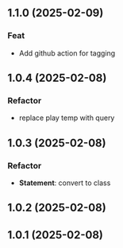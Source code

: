 ## 1.1.0 (2025-02-09)

### Feat

- Add github action for tagging

## 1.0.4 (2025-02-08)

### Refactor

- replace play temp with query

## 1.0.3 (2025-02-08)

### Refactor

- **Statement**: convert to class

## 1.0.2 (2025-02-08)

## 1.0.1 (2025-02-08)
